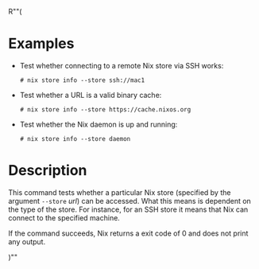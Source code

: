 R""(

# Examples

* Test whether connecting to a remote Nix store via SSH works:

  ```console
  # nix store info --store ssh://mac1
  ```

* Test whether a URL is a valid binary cache:

  ```console
  # nix store info --store https://cache.nixos.org
  ```

* Test whether the Nix daemon is up and running:

  ```console
  # nix store info --store daemon
  ```

# Description

This command tests whether a particular Nix store (specified by the
argument `--store` *url*) can be accessed. What this means is
dependent on the type of the store. For instance, for an SSH store it
means that Nix can connect to the specified machine.

If the command succeeds, Nix returns a exit code of 0 and does not
print any output.

)""
